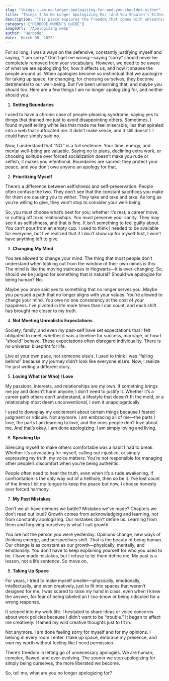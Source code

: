 ```yaml
---
slug: "things-i-am-no-longer-apologizing-for-and-you-shouldnt-either"
title: "Things I Am No Longer Apologizing For (And You Shouldn’t Either)"
description: "This piece explores the freedom that comes with unlearning people-pleasing and embracing boundaries."
category: ["HERBODE WOMEN’S GUIDE"]
imageUrl: '/Apologizing.webp'
author: 'Herbode'
date: 'March 08, 2025'
---
```


For so long, I was always on the defensive, constantly justifying myself and saying, “I am sorry.” Don’t get me wrong—saying “sorry” should never be completely removed from your vocabulary. However, we need to be aware of what we are apologizing for, how it affects us, and how it shapes the people around us. When apologies become so instinctual that we apologize for taking up space, for changing, for choosing ourselves, they become detrimental to our well-being. But I’ve been unlearning that, and maybe you should too. Here are a few things I am no longer apologizing for, and neither should you.

1. **Setting Boundaries**

 I used to have a chronic case of people-pleasing syndrome, saying yes to things that drained me just to avoid disappointing others. Sometimes, I found myself telling white lies that made me feel miserable; lies that spiraled into a web that suffocated me. It didn’t make sense, and it still doesn’t. I could have simply said no.

Now, I understand that “NO.” is a full sentence. Your time, energy, and mental well-being are valuable. Saying no to plans, declining extra work, or choosing solitude over forced socialization doesn’t make you rude or selfish, it makes you intentional. Boundaries are sacred; they protect your peace, and you don’t owe anyone an apology for that.

2. **Prioritizing Myself**

There’s a difference between selfishness and self-preservation. People often confuse the two. They don’t see that the constant sacrifices you make for them are causing you to wither. They take and take and take. As long as you’re willing to give, they won’t stop to consider your well-being.

So, you must choose what’s best for you; whether it’s rest, a career move, or cutting off toxic relationships. You must preserve your sanity. They may see it as selfishness, and that is fine. It isn’t something to feel guilty about. You can’t pour from an empty cup. I used to think I needed to be available for everyone, but I’ve realized that if I don’t show up for myself first, I won’t have anything left to give.

3. **Changing My Mind**

 You are allowed to change your mind. The thing that most people don’t understand when looking out from the window of their own minds is this: The mind is like the moving staircases in Hogwarts—it is ever-changing. So, should we be judged for something that is natural? Should we apologize for being human? No.

Maybe you once said yes to something that no longer serves you. Maybe you pursued a path that no longer aligns with your values. You’re allowed to change your mind. You owe no one consistency at the cost of your happiness. I’ve pivoted in life more times than I can count, and each shift has brought me closer to my truth.

4. **Not Meeting Unrealistic Expectations**

Society, family, and even my past-self have set expectations that I felt obligated to meet, whether it was a timeline for success, marriage, or how I “should” behave. These expectations often disregard individuality. There is no universal blueprint for life.

Live at your own pace, not someone else’s. I used to think I was “falling behind” because my journey didn’t look like everyone else’s. Now, I realize I’m just writing a different story.

5. **Loving What (or Who) I Love**

 My passions, interests, and relationships are my own. If something brings me joy and doesn’t harm anyone, I don’t need to justify it. Whether it’s a career path others don’t understand, a lifestyle that doesn’t fit the mold, or a relationship most deem unconventional, I own it unapologetically.

I used to downplay my excitement about certain things because I feared judgment or ridicule. Not anymore. I am embracing all of me—the parts I love, the parts I am learning to love, and the ones people don’t love about me. And that’s okay. I am done apologizing; I am simply loving and living.

6. **Speaking Up**

 Silencing myself to make others comfortable was a habit I had to break. Whether it’s advocating for myself, calling out injustice, or simply expressing my truth, my voice matters. You’re not responsible for managing other people’s discomfort when you’re being authentic.

People often need to hear the truth, even when it’s a rude awakening. If confrontation is the only way out of a hellhole, then so be it. I’ve lost count of the times I bit my tongue to keep the peace but now, I choose honesty over forced harmony.

7. **My Past Mistakes**

 Don’t we all have demons we battle? Mistakes we’ve made? Chapters we don’t read out loud? Growth comes from acknowledging and learning, not from constantly apologizing. Our mistakes don’t define us. Learning from them and forgiving ourselves is what I call growth.

You are not the person you were yesterday. Opinions change, new ways of thinking emerge, and perspectives shift. That is the beauty of being human. Our change is as constant as our growth—physically, mentally, and emotionally. You don’t have to keep explaining yourself for who you used to be. I have made mistakes, but I refuse to let them define me. My past is a lesson, not a life sentence. So move on.

8. **Taking Up Space**

 For years, I tried to make myself smaller—physically, emotionally, intellectually, and even creatively, just to fit into spaces that weren’t designed for me. I was scared to raise my hand in class, even when I knew the answer, for fear of being labeled an I-too-know or being ridiculed for a wrong response.

It seeped into my work life. I hesitated to share ideas or voice concerns about work policies because I didn’t want to be “trouble.” It began to affect me creatively: I tamed my wild creative thoughts just to fit in.

Not anymore. I am done feeling sorry for myself and for my opinions. I belong in every room I enter. I take up space, embrace my presence, and own my worth without feeling like I need permission.

There’s freedom in letting go of unnecessary apologies. We are human; complex, flawed, and ever-evolving. The sooner we stop apologizing for simply being ourselves, the more liberated we become.

So, tell me, what are you no longer apologizing for?

